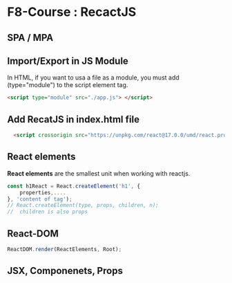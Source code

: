 # F8-Course : RecactJS

## SPA / MPA

## Import/Export in JS Module

In HTML, if you want to usa a file as a module, you must add (type="module") to the script element tag.
```html
<script type="module" src="./app.js"> </script>
```

## Add RecatJS in index.html file
```html
  <script crossorigin src="https://unpkg.com/react@17.0.0/umd/react.production.min.js"></script>
```

## React elements
**React elements** are the smallest unit when working with reactjs.
```js
const h1React = React.createElement('h1', {
    properties,....
}, 'content of tag');
// React.createElement(type, props, children, n);
//  children is also props
```

## React-DOM
```js
ReactDOM.render(ReactElements, Root);
```

## JSX, Componenets, Props
